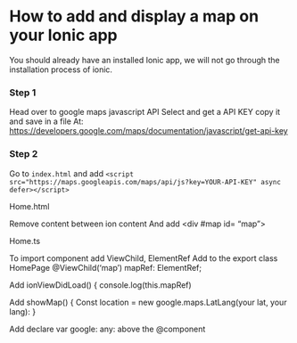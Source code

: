 # How to add and display a map on your Ionic app

You should already have an installed Ionic app, we will not go through the installation process of ionic.


### Step 1
Head over to google maps javascript API
Select and get a API KEY copy it and save in a file
At: https://developers.google.com/maps/documentation/javascript/get-api-key

### Step 2

Go to `index.html` and add
``<script src="https://maps.googleapis.com/maps/api/js?key=YOUR-API-KEY" async defer></script>``




Home.html

Remove content between ion content
And add
	<div #map id= “map”></div>

Home.ts

To import component add ViewChild, ElementRef
Add to the export class HomePage
@ViewChild(‘map’) mapRef: ElementRef;

Add ionViewDidLoad() {
	console.log(this.mapRef)

Add showMap() {
Const location = new google.maps.LatLang(your lat, your lang):
}

Add  declare var google: any: above the @component
